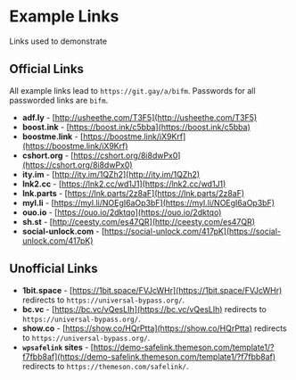 # Example Links

Links used to demonstrate 

## Official Links

All example links lead to ``https://git.gay/a/bifm``. Passwords for all passworded links are `bifm`.

- **adf.ly** - [http://usheethe.com/T3F5](http://usheethe.com/T3F5)
- **boost.ink** - [https://boost.ink/c5bba](https://boost.ink/c5bba)
- **boostme.link** - [https://boostme.link/iX9Krf](https://boostme.link/iX9Krf)
- **cshort.org** - [https://cshort.org/8i8dwPx0](https://cshort.org/8i8dwPx0)
- **ity.im** - [http://ity.im/1QZh2](http://ity.im/1QZh2)
- **lnk2.cc** - [https://lnk2.cc/wd1J1](https://lnk2.cc/wd1J1)
- **lnk.parts** - [https://lnk.parts/2z8aF](https://lnk.parts/2z8aF)
- **myl.li** - [https://myl.li/NOEgI6aOp3bF](https://myl.li/NOEgI6aOp3bF)
- **ouo.io** - [https://ouo.io/2dktqo](https://ouo.io/2dktqo) 
- **sh.st** - [http://ceesty.com/es47QR](http://ceesty.com/es47QR)
- **social-unlock.com** - [https://social-unlock.com/417pK](https://social-unlock.com/417pK)

## Unofficial Links
- **1bit.space** - [https://1bit.space/FVJcWHr](https://1bit.space/FVJcWHr) redirects to ``https://universal-bypass.org/``.
- **bc.vc** - [https://bc.vc/vQesLIh](https://bc.vc/vQesLIh) redirects to ``https://universal-bypass.org/``.
- **show.co** - [https://show.co/HQrPtta](https://show.co/HQrPtta) redirects to ``https://universal-bypass.org/``.
- **`wpsafelink` sites** - [https://demo-safelink.themeson.com/template1/?f7fbb8af](https://demo-safelink.themeson.com/template1/?f7fbb8af) redirects to `https://themeson.com/safelink/`.